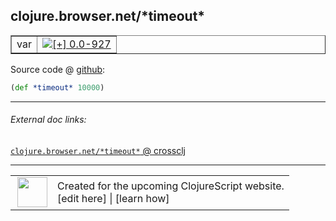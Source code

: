 ## clojure.browser.net/\*timeout\*



 <table border="1">
<tr>
<td>var</td>
<td><a href="https://github.com/cljsinfo/cljs-api-docs/tree/0.0-927"><img valign="middle" alt="[+] 0.0-927" title="Added in 0.0-927" src="https://img.shields.io/badge/+-0.0--927-lightgrey.svg"></a> </td>
</tr>
</table>









Source code @ [github](https://github.com/clojure/clojurescript/blob/r1424/src/cljs/clojure/browser/net.cljs#L21):

```clj
(def *timeout* 10000)
```

<!--
Repo - tag - source tree - lines:

 <pre>
clojurescript @ r1424
└── src
    └── cljs
        └── clojure
            └── browser
                └── <ins>[net.cljs:21](https://github.com/clojure/clojurescript/blob/r1424/src/cljs/clojure/browser/net.cljs#L21)</ins>
</pre>

-->

---



###### External doc links:

[`clojure.browser.net/*timeout*` @ crossclj](http://crossclj.info/fun/clojure.browser.net.cljs/*timeout*.html)<br>

---

 <table>
<tr><td>
<img valign="middle" align="right" width="48px" src="http://i.imgur.com/Hi20huC.png">
</td><td>
Created for the upcoming ClojureScript website.<br>
[edit here] | [learn how]
</td></tr></table>

[edit here]:https://github.com/cljsinfo/cljs-api-docs/blob/master/cljsdoc/clojure.browser.net_STARtimeoutSTAR.cljsdoc
[learn how]:https://github.com/cljsinfo/cljs-api-docs/wiki/cljsdoc-files

<!--

This information was too distracting to show to readers, but I'll leave it
commented here since it is helpful to:

- pretty-print the data used to generate this document
- and show how to retrieve that data



The API data for this symbol:

```clj
{:ns "clojure.browser.net",
 :name "*timeout*",
 :type "var",
 :source {:code "(def *timeout* 10000)",
          :title "Source code",
          :repo "clojurescript",
          :tag "r1424",
          :filename "src/cljs/clojure/browser/net.cljs",
          :lines [21]},
 :full-name "clojure.browser.net/*timeout*",
 :full-name-encode "clojure.browser.net_STARtimeoutSTAR",
 :history [["+" "0.0-927"]]}

```

Retrieve the API data for this symbol:

```clj
;; from Clojure REPL
(require '[clojure.edn :as edn])
(-> (slurp "https://raw.githubusercontent.com/cljsinfo/cljs-api-docs/catalog/cljs-api.edn")
    (edn/read-string)
    (get-in [:symbols "clojure.browser.net/*timeout*"]))
```

-->
